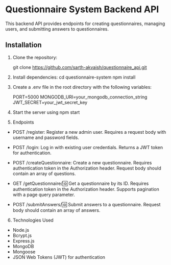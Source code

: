 # Questionnaire System Backend API

This backend API provides endpoints for creating questionnaires, managing users, and submitting answers to questionnaires.

## Installation

1. Clone the repository:

   git clone https://github.com/sarth-akvaish/questionnaire_api.git

2. Install dependencies:
   cd questionnaire-system
   npm install

3. Create a .env file in the root directory with the following variables:

   PORT=5000
   MONGODB_URI=your_mongodb_connection_string
   JWT_SECRET=your_jwt_secret_key

4. Start the server using npm start

5. Endpoints

- POST /register: Register a new admin user. Requires a request body with username and password fields.

- POST /login: Log in with existing user credentials. Returns a JWT token for authentication.

- POST /createQuestionnaire: Create a new questionnaire. Requires authentication token in the Authorization header. Request body should contain an array of questions.

- GET /getQuestionnaire/:id: Get a questionnaire by its ID. Requires authentication token in the Authorization header. Supports pagination with a page query parameter.

- POST /submitAnswers/:id: Submit answers to a questionnaire. Request body should contain an array of answers.

6. Technologies Used

- Node.js
- Bcrypt.js
- Express.js
- MongoDB
- Mongoose
- JSON Web Tokens (JWT) for authentication

